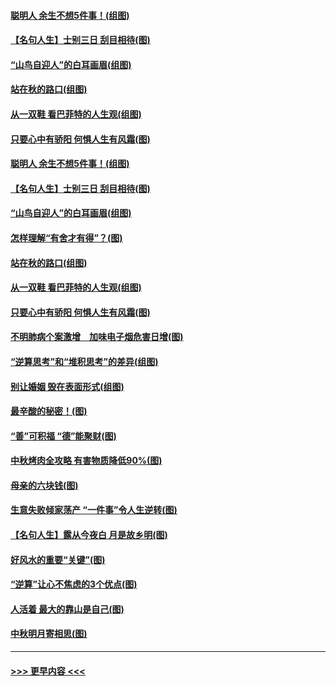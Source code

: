 #### [聪明人 余生不想5件事！(组图)](../pages/p8/907364.md?t=09151955) 
#### [【名句人生】士别三日 刮目相待(图)](../pages/p8/906988.md?t=09151955) 
#### [“山鸟自迎人”的白耳画眉(组图)](../pages/p8/907332.md?t=09151955) 
#### [站在秋的路口(组图)](../pages/p8/906914.md?t=09151955) 
#### [从一双鞋 看巴菲特的人生观(组图)](../pages/p8/907311.md?t=09151955) 
#### [只要心中有骄阳 何惧人生有风霜(图)](../pages/p8/907320.md?t=09151955) 
#### [聪明人 余生不想5件事！(组图)](../pages/p8/907364.md?t=09151955) 
#### [【名句人生】士别三日 刮目相待(图)](../pages/p8/906988.md?t=09151955) 
#### [“山鸟自迎人”的白耳画眉(组图)](../pages/p8/907332.md?t=09151955) 
#### [怎样理解“有舍才有得”？(图)](../pages/p8/906872.md?t=09151955) 
#### [站在秋的路口(组图)](../pages/p8/906914.md?t=09151955) 
#### [从一双鞋 看巴菲特的人生观(组图)](../pages/p8/907311.md?t=09151955) 
#### [只要心中有骄阳 何惧人生有风霜(图)](../pages/p8/907320.md?t=09151955) 
#### [不明肺病个案激增　加味电子烟危害日增(图)](../pages/p8/907307.md?t=09151955) 
#### [“逆算思考”和“堆积思考”的差异(组图)](../pages/p8/907229.md?t=09151955) 
#### [别让婚姻 毁在表面形式(组图)](../pages/p8/907118.md?t=09151955) 
#### [最辛酸的秘密！(图)](../pages/p8/906327.md?t=09151955) 
#### [“善”可积福 “德”能聚财(图)](../pages/p8/906906.md?t=09151955) 
#### [中秋烤肉全攻略 有害物质降低90%(图)](../pages/p8/907227.md?t=09151955) 
#### [母亲的六块钱(图)](../pages/p8/907107.md?t=09151955) 
#### [生意失败倾家荡产 “一件事”令人生逆转(图)](../pages/p8/907101.md?t=09151955) 
#### [【名句人生】露从今夜白 月是故乡明(图)](../pages/p8/906558.md?t=09151955) 
#### [好风水的重要“关键”(图)](../pages/p8/907087.md?t=09151955) 
#### [“逆算”让心不焦虑的3个优点(图)](../pages/p8/907070.md?t=09151955) 
#### [人活着 最大的靠山是自己(图)](../pages/p8/906329.md?t=09151955) 
#### [中秋明月寄相思(图)](../pages/p8/906932.md?t=09151955) 

----
#### [ >>> 更早内容 <<< ](../indexes/p8-earlier.md)
